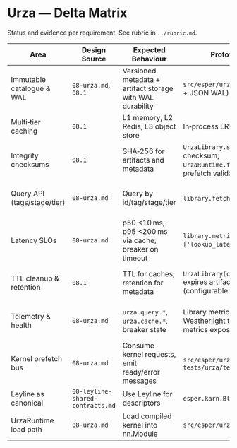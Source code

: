 # Urza — Delta Matrix

Status and evidence per requirement. See rubric in `../rubric.md`.

| Area | Design Source | Expected Behaviour | Prototype Evidence | Status | Severity | Notes |
| --- | --- | --- | --- | --- | --- | --- |
| Immutable catalogue & WAL | `08-urza.md`, `08.1` | Versioned metadata + artifact storage with WAL durability | `src/esper/urza/library.py` (SQLite + JSON WAL) | Partially Implemented | Must‑have | WAL present; no CRC/O_DSYNC semantics; single‑entry WAL. |
| Multi‑tier caching | `08.1` | L1 memory, L2 Redis, L3 object store | In‑process LRU only | Missing | Should‑have | Single tier; adequate for prototype, lacks Redis/object store. |
| Integrity checksums | `08.1` | SHA‑256 for artifacts and metadata | `UrzaLibrary.save` persists checksum; `UrzaRuntime.fetch_kernel` verifies; prefetch validates before READY | Implemented | Must‑have | Artifacts verified on load; checksum mismatches emit errors. |
| Query API (tags/stage/tier) | `08-urza.md` | Query by id/tag/stage/tier | `library.fetch_by_tier()`, `get()` | Partially Implemented | Should‑have | Tag/stage queries absent; tier supported in memory. |
| Latency SLOs | `08-urza.md` | p50 <10 ms, p95 <200 ms via cache; breaker on timeout | `library.metrics_snapshot()['lookup_latency_ms']`; no breakers | Partially Implemented | Should‑have | Measures lookup latency; no breakers/SLO enforcement. |
| TTL cleanup & retention | `08.1` | TTL for caches; retention for metadata | `UrzaLibrary(cache_ttl_seconds=...)` expires artifacts by mtime (configurable via settings) | Partially Implemented | Nice‑to‑have | Artifact TTL supported; tiered caches remain future work. |
| Telemetry & health | `08-urza.md` | `urza.query.*`, `urza.cache.*`, breaker state | Library metrics included in Weatherlight telemetry; prefetch metrics exposed | Partially Implemented | Should‑have | Base metrics available; breaker/conservative mode still TODO. |
| Kernel prefetch bus | `08-urza.md` | Consume kernel requests, emit ready/error messages | `src/esper/urza/prefetch.py`, `tests/urza/test_prefetch.py` | Implemented | Must‑have | Async worker loads artifacts, responds via Oona streams. |
| Leyline as canonical | `00-leyline-shared-contracts.md` | Use Leyline for descriptors | `esper.karn.BlueprintDescriptor` | Implemented | Must‑have | Uses Leyline types throughout. |
| UrzaRuntime load path | `08-urza.md` | Load compiled kernel into nn.Module | `src/esper/urza/runtime.py` | Implemented | Should‑have | Measures fetch latency; no cache tier metrics. |
